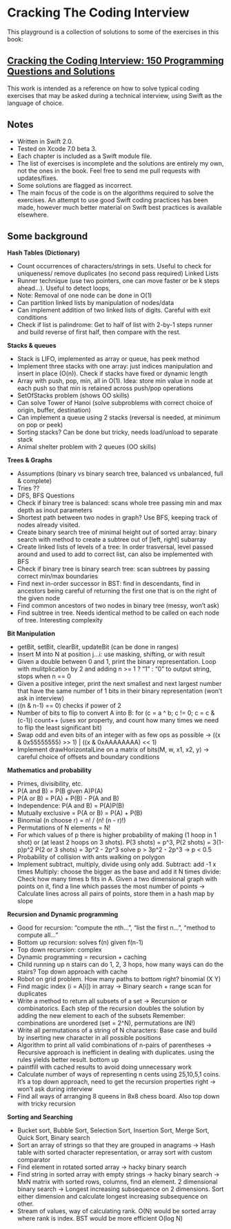 # Cracking The Coding Interview

This playground is a collection of solutions to some of the exercises in this book:

## [Cracking the Coding Interview: 150 Programming Questions and Solutions](http://www.amazon.co.uk/Cracking-Coding-Interview-Programming-Questions/dp/098478280X/ref=sr_1_2?ie=UTF8&qid=1437988505&sr=8-2&keywords=cracking+the+code+interview)

This work is intended as a reference on how to solve typical coding exercises that may be asked during a technical interview, using Swift as the language of choice.

## Notes

- Written in Swift 2.0.
- Tested on Xcode 7.0 beta 3.
- Each chapter is included as a Swift module file.
- The list of exercises is incomplete and the solutions are entirely my own, not the ones in the book. Feel free to send me pull requests with updates/fixes.
- Some solutions are flagged as incorrect.
- The main focus of the code is on the algorithms required to solve the exercises. An attempt to use good Swift coding practices has been made, however much better material on Swift best practices is available elsewhere.

## Some background

**Hash Tables (Dictionary)** 
- Count occurrences of characters/strings in sets. Useful to check for uniqueness/ remove duplicates (no second pass required)
Linked Lists
- Runner technique (use two pointers, one can move faster or be k steps ahead…). Useful to detect loops,
- Note: Removal of one node can be done in O(1)
- Can partition linked lists by manipulation of nodes/data
- Can implement addition of two linked lists of digits. Careful with exit conditions
- Check if list is palindrome: Get to half of list with 2-by-1 steps runner and build reverse of first half, then compare with the rest.

**Stacks & queues**
- Stack is LIFO, implemented as array or queue, has peek method
- Implement three stacks with one array: just indices manipulation and insert in place (O(n)). Check if stacks have fixed or dynamic length
- Array with push, pop, min, all in O(1). Idea: store min value in node at each push so that min is retained across push/pop operations
- SetOfStacks problem (shows OO skills)
- Can solve Tower of Hanoi (solve subproblems with correct choice of origin, buffer, destination)
- Can implement a queue using 2 stacks (reversal is needed, at minimum on pop or peek)
- Sorting stacks? Can be done but tricky, needs load/unload to separate stack
- Animal shelter problem with 2 queues (OO skills)

**Trees & Graphs**
- Assumptions (binary vs binary search tree, balanced vs unbalanced, full & complete)
- Tries ??
- DFS, BFS
Questions
- Check if binary tree is balanced: scans whole tree passing min and max depth as inout parameters
- Shortest path between two nodes in graph? Use BFS, keeping track of nodes already visited.
- Create binary search tree of minimal height out of sorted array: binary search with method to create a subtree out of [left, right] subarray
- Create linked lists of levels of a tree: In order trasversal, level passed around and used to add to correct list, can also be implemented with BFS
- Check if binary tree is binary search tree: scan subtrees by passing correct min/max boundaries
- Find next in-order successor in BST: find in descendants, find in ancestors being careful of returning the first one that is on the right of the given node
- Find common ancestors of two nodes in binary tree (messy, won’t ask)
- Find subtree in tree. Needs identical method to be called on each node of tree. Interesting complexity

**Bit Manipulation** 
- getBit, setBit, clearBit, updateBit (can be done in ranges)
- Insert M into N at position j...i: use masking, shifting, or with result
- Given a double between 0 and 1, print the binary representation. Loop with mulitplication by 2 and adding n >= 1 ? “1” : “0” to output string, stops when n == 0
- Given a positive integer, print the next smallest and next largest number that have the same number of 1 bits in their binary representation (won’t ask in interview)
- ((n & n-1) == 0) checks if power of 2
- Number of bits to flip to convert A into B: for (c = a ^ b; c != 0; c = c & (c-1)) count++ (uses xor property, and count how many times we need to flip the least significant bit)
- Swap odd and even bits of an integer with as few ops as possible -> 
((x & 0x55555555) >> 1) | ((x & 0xAAAAAAAA) << 1)
- Implement drawHorizontalLine on a matrix of bits(M, w, x1, x2, y) -> careful choice of offsets and boundary conditions

**Mathematics and probability** 
- Primes, divisibility, etc.
- P(A and B) = P(B given A)P(A)
- P(A or B) = P(A) + P(B) - P(A and B)
- Independence: P(A and B) = P(A)P(B)
- Mutually exclusive = P(A or B) = P(A) + P(B)
- Binomial (n choose r) = n! / (n! (n - r)!)
- Permutations of N elements = N!
- For which values of p there is higher probability of making (1 hoop in 1 shot) or (at least 2 hoops on 3 shots). 
P(3 shots) = p^3, P(2 shots) = 3(1-p)p^2 
P(2 or 3 shots) = 3p^2 - 2p^3
solve p > 3p^2 - 2p^3 -> p < 0.5
- Probability of collision with ants walking on polygon
- Implement subtract, multiply, divide using only add.
Subtract: add -1 x times
Multiply: choose the bigger as the base and add it N times
divide: Check how many times b fits in A.
Given a two dimensional graph with points on it, find a line which passes the most number of points
-> Calculate lines across all pairs of points, store them in a hash map by slope

**Recursion and Dynamic programming** 
- Good for recursion: “compute the nth…”, “list the first n…”, “method to compute all…”
- Bottom up recursion: solves f(n) given f(n-1)
- Top down recursion: complex
- Dynamic programming = recursion + caching
- Child running up n stairs can do 1, 2, 3 hops, how many ways can do the stairs? Top down approach with cache
- Robot on grid problem. How many paths to bottom right? binomial (X Y)
- Find magic index (i = A[i]) in array -> Binary search + range scan for duplicates
- Write a method to return all subsets of a set -> Recursion or combinatorics. Each step of the recursion doubles the solution by adding the new element to each of the subsets
Remember: combinations are unordered (set = 2^N), permutations are (N!)
- Write all permutations of a string of N characters: Base case and build by inserting new character in all possible positions
- Algorithm to print all valid combinations of n-pairs of parentheses -> Recursive approach is inefficient in dealing with duplicates. using the rules yields better result. bottom up
- paintfill with cached results to avoid doing unnecessary work
- Calculate number of ways of representing n cents using 25,10,5,1 coins. It’s a top down approach, need to get the recursion properties right -> won’t ask during interview
- Find all ways of arranging 8 queens in 8x8 chess board. Also top down with tricky recursion

**Sorting and Searching**
- Bucket sort, Bubble Sort, Selection Sort, Insertion Sort, Merge Sort, Quick Sort, Binary search
- Sort an array of strings so that they are grouped in anagrams -> Hash table with sorted character representation, or array sort with custom comparator
- Find element in rotated sorted array -> hacky binary search
- Find string in sorted array with empty strings -> hacky binary search
-> MxN matrix with sorted rows, columns, find an element. 2 dimensional binary search
-> Longest increasing subsequence on 2 dimensions. Sort either dimension and calculate longest increasing subsequence on other.
- Stream of values, way of calculating rank. O(N) would be sorted array where rank is index. BST would be more efficient O(log N)
